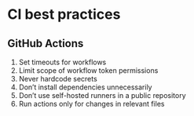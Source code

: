 # CI best practices

## GitHub Actions

1. Set timeouts for workflows
2. Limit scope of workflow token permissions
3. Never hardcode secrets
4. Don’t install dependencies unnecessarily
5. Don’t use self-hosted runners in a public repository
6. Run actions only for changes in relevant files
